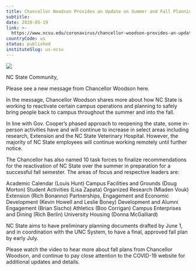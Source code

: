 ```yaml
---
title: Chancellor Woodson Provides an Update on Summer and Fall Planning
subtitle: 
date: 2020-05-19
link: >-
  https://www.ncsu.edu/coronavirus/chancellor-woodson-provides-an-update-on-summer-and-fall-planning/
countryCode: us
status: published
instituteSlug: us-ncsu
---
```

![](https://www.ncsu.edu/favicon.ico)

NC State Community,

Please see a new message from Chancellor Woodson here.

In the message, Chancellor Woodson shares more about how NC State is working to reactivate certain campus operations and planning to safely bring people back to campus throughout the summer and into the fall.

In line with Gov. Cooper’s phased approach to reopening the state, some in-person activities have and will continue to increase in select areas including research, Extension and the NC State Veterinary Hospital. However, the majority of NC State employees will continue working remotely until further notice.

The Chancellor has also named 10 task forces to finalize recommendations for the reactivation of NC State over the summer in preparation for a successful fall semester. The areas of focus and respective leaders are:

Academic Calendar (Louis Hunt) Campus Facilities and Grounds (Doug Morton) Student Activities (Lisa Zapata) Organized Research (Mladen Vouk) Extension (Rich Bonanno) Partnerships, Engagement and Economic Development (Kevin Howell and Leslie Boney) Development and Alumni Engagement (Brian Sischo) Athletics (Boo Corrigan) Campus Enterprises and Dining (Rich Berlin) University Housing (Donna McGalliard)

NC State aims to have preliminary planning documents drafted by June 1, and in coordination with the UNC System, to have a final, approved fall plan by early July.

Please watch the video to hear more about fall plans from Chancellor Woodson, and continue to pay close attention to the COVID-19 website for additional updates and details.